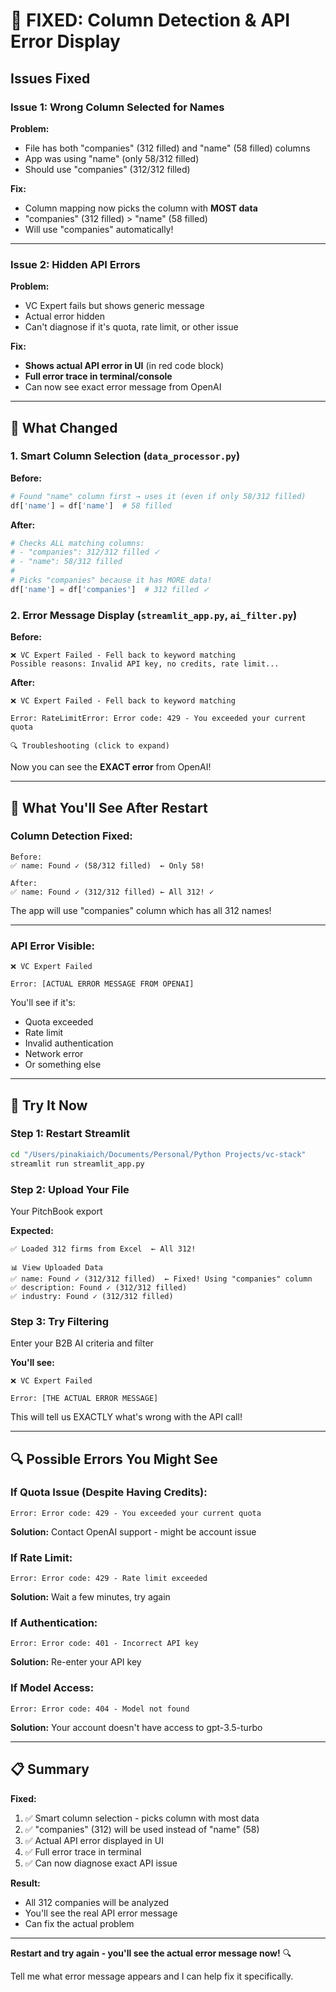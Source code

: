 # 🔧 FIXED: Column Detection & API Error Display

## Issues Fixed

### Issue 1: Wrong Column Selected for Names
**Problem:** 
- File has both "companies" (312 filled) and "name" (58 filled) columns
- App was using "name" (only 58/312 filled)
- Should use "companies" (312/312 filled)

**Fix:**
- Column mapping now picks the column with **MOST data**
- "companies" (312 filled) > "name" (58 filled)
- Will use "companies" automatically!

---

### Issue 2: Hidden API Errors
**Problem:**
- VC Expert fails but shows generic message
- Actual error hidden
- Can't diagnose if it's quota, rate limit, or other issue

**Fix:**
- **Shows actual API error in UI** (in red code block)
- **Full error trace in terminal/console**
- Can now see exact error message from OpenAI

---

## 🚀 What Changed

### 1. **Smart Column Selection** (`data_processor.py`)

**Before:**
```python
# Found "name" column first → uses it (even if only 58/312 filled)
df['name'] = df['name']  # 58 filled
```

**After:**
```python
# Checks ALL matching columns:
# - "companies": 312/312 filled ✓ 
# - "name": 58/312 filled
# 
# Picks "companies" because it has MORE data!
df['name'] = df['companies']  # 312 filled ✓
```

### 2. **Error Message Display** (`streamlit_app.py`, `ai_filter.py`)

**Before:**
```
❌ VC Expert Failed - Fell back to keyword matching
Possible reasons: Invalid API key, no credits, rate limit...
```

**After:**
```
❌ VC Expert Failed - Fell back to keyword matching

Error: RateLimitError: Error code: 429 - You exceeded your current quota

🔍 Troubleshooting (click to expand)
```

Now you can see the **EXACT error** from OpenAI!

---

## 🎯 What You'll See After Restart

### Column Detection Fixed:
```
Before:
✅ name: Found ✓ (58/312 filled)  ← Only 58!

After:
✅ name: Found ✓ (312/312 filled) ← All 312! ✓
```

The app will use "companies" column which has all 312 names!

---

### API Error Visible:
```
❌ VC Expert Failed

Error: [ACTUAL ERROR MESSAGE FROM OPENAI]
```

You'll see if it's:
- Quota exceeded
- Rate limit
- Invalid authentication
- Network error
- Or something else

---

## 🚀 Try It Now

### Step 1: Restart Streamlit
```bash
cd "/Users/pinakiaich/Documents/Personal/Python Projects/vc-stack"
streamlit run streamlit_app.py
```

### Step 2: Upload Your File
Your PitchBook export

**Expected:**
```
✅ Loaded 312 firms from Excel  ← All 312!

📊 View Uploaded Data
✅ name: Found ✓ (312/312 filled)  ← Fixed! Using "companies" column
✅ description: Found ✓ (312/312 filled)
✅ industry: Found ✓ (312/312 filled)
```

### Step 3: Try Filtering
Enter your B2B AI criteria and filter

**You'll see:**
```
❌ VC Expert Failed

Error: [THE ACTUAL ERROR MESSAGE]
```

This will tell us EXACTLY what's wrong with the API call!

---

## 🔍 Possible Errors You Might See

### If Quota Issue (Despite Having Credits):
```
Error: Error code: 429 - You exceeded your current quota
```
**Solution:** Contact OpenAI support - might be account issue

### If Rate Limit:
```
Error: Error code: 429 - Rate limit exceeded
```
**Solution:** Wait a few minutes, try again

### If Authentication:
```
Error: Error code: 401 - Incorrect API key
```
**Solution:** Re-enter your API key

### If Model Access:
```
Error: Error code: 404 - Model not found
```
**Solution:** Your account doesn't have access to gpt-3.5-turbo

---

## 📋 Summary

**Fixed:**
1. ✅ Smart column selection - picks column with most data
2. ✅ "companies" (312) will be used instead of "name" (58)
3. ✅ Actual API error displayed in UI
4. ✅ Full error trace in terminal
5. ✅ Can now diagnose exact API issue

**Result:**
- All 312 companies will be analyzed
- You'll see the real API error message
- Can fix the actual problem

---

**Restart and try again - you'll see the actual error message now!** 🔍

Tell me what error message appears and I can help fix it specifically.


